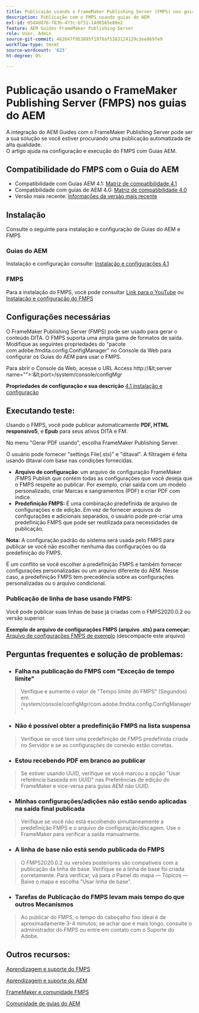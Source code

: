 ```yaml
---
title: Publicação usando o FrameMaker Publishing Server (FMPS) nos guias do AEM
description: Publicação com o FMPS usando guias do AEM
exl-id: 05d4d876-f83b-473c-bf31-14d6565e80e2
feature: AEM Guides FrameMaker Publishing Server
role: User, Admin
source-git-commit: 462647f953895f1976af5383124129c3ee869fe9
workflow-type: tm+mt
source-wordcount: '623'
ht-degree: 0%

---
```


# Publicação usando o FrameMaker Publishing Server (FMPS) nos guias do AEM

A integração do AEM Guides com o FrameMaker Publishing Server pode ser a sua solução se você estiver procurando uma publicação automatizada de alta qualidade.\
O artigo ajuda na configuração e execução do FMPS com Guias AEM.

## Compatibilidade do FMPS com o Guia do AEM

- Compatibilidade com Guias AEM 4.1: [Matriz de compatibilidade 4.1](https://experienceleague.adobe.com/docs/experience-manager-guides-learn/tutorials/release-info/release-notes/on-prem-release-notes/release-notes-4.1.html?lang=en/#compatibility-matrix)
- Compatibilidade com guias de AEM 4.0: [Matriz de compatibilidade 4.0](https://helpx.adobe.com/xml-documentation-for-experience-manager/release-note/release-notes-xml-documentation-solution-4-0.html/#Compatibility%20matrix)
- Versão mais recente: [Informações da versão mais recente](https://experienceleague.adobe.com/docs/experience-manager-guides-learn/tutorials/release-info/latest-release-info.html?lang=en)

## Instalação

Consulte o seguinte para instalação e configuração de Guias do AEM e FMPS

### Guias do AEM

Instalação e configuração consulte: [Instalação e configurações 4.1](https://helpx.adobe.com/content/dam/help/en/xml-documentation-solution/4-1-2/Adobe-Experience-Manager-Guides_Installation-Configuration-Guide_EN.pdf)

### FMPS

Para a instalação do FMPS, você pode consultar [Link para o YouTube](https://www.youtube.com/watch?v=2deelyM5VA8&amp;t) ou [Instalação e configuração do FMPS](https://help.adobe.com/en_US/framemaker/server/index.html#t=fmps-user-guide%2Finstall_config_fmps.html%23install_config_fmps&amp;rhtocid=_2)

## Configurações necessárias

O FrameMaker Publishing Server (FMPS) pode ser usado para gerar o conteúdo DITA. O FMPS suporta uma ampla gama de formatos de saída. Modifique as seguintes propriedades do &quot;pacote com.adobe.fmdita.config.ConfigManager&quot; no Console da Web para configurar os Guias do AEM para usar o FMPS.

Para abrir o Console da Web, acesse o URL Access http://\&lt;server name=&quot;&quot;>:\&lt;port>/system/console/configMgr

**Propriedades de configuração e sua descrição** [4.1 instalação e configuração](https://helpx.adobe.com/content/dam/help/en/xml-documentation-solution/4-1-2/Adobe-Experience-Manager-Guides_Installation-Configuration-Guide_EN.pdf#page=89)

## Executando teste:

Usando o FMPS, você pode publicar automaticamente **PDF, HTML responsivo5**, e **Epub** para seus ativos DITA e FM.

No menu &quot;Gerar PDF usando&quot;, escolha FrameMaker Publishing Server.

O usuário pode fornecer &quot;settings File(.sts)&quot; e &quot;ditaval&quot;. A filtragem é feita usando ditaval com base nas condições fornecidas.

- **Arquivo de configuração**: um arquivo de configuração FrameMaker /FMPS Publish que contém todas as configurações que você deseja que o FMPS respeite ao publicar. Por exemplo, criar saída com um modelo personalizado, criar Marcas e sangramentos (PDF) e criar PDF com índice.
- **Predefinição FMPS:** É uma combinação predefinida de arquivo de configurações e de edição. Em vez de fornecer arquivos de configurações e adicionais separados, o usuário pode pré-criar uma predefinição FMPS que pode ser reutilizada para necessidades de publicação.

**Nota:** A configuração padrão do sistema será usada pelo FMPS para publicar se você não escolher nenhuma das configurações ou da predefinição do FMPS.

É um conflito se você escolher a predefinição FMPS e também fornecer configurações personalizadas ou um arquivo diferente do AEM. Nesse caso, a predefinição FMPS tem precedência sobre as configurações personalizadas ou o arquivo condicional.

### Publicação de linha de base usando FMPS:

Você pode publicar suas linhas de base já criadas com o FMPS2020.0.2 ou versão superior.

**Exemplo de arquivo de configurações FMPS (arquivo .sts) para começar:** [Arquivo de configurações FMPS de exemplo](https://acrobat.adobe.com/link/track?uri=urn:aaid:scds:US:ef750752-7a7e-4e51-923e-6b7d9861ed54) (descompacte este arquivo)

## Perguntas frequentes e solução de problemas:

- ### Falha na publicação do FMPS com &quot;Exceção de tempo limite&quot;

>Verifique e aumente o valor de &quot;Tempo limite do FMPS&quot; (Segundos) em /system/console/configMgr/com.adobe.fmdita.config.ConfigManager&quot;

- ### Não é possível obter a predefinição FMPS na lista suspensa

>Verifique se você tem uma predefinição de FMPS predefinida criada no Servidor e se as configurações de conexão estão corretas.

- ### Estou recebendo PDF em branco ao publicar

>Se estiver usando UUID, verifique se você marcou a opção &quot;Usar referência baseada em UUID&quot; nas Preferências de edição do FrameMaker e vice-versa para guias AEM não UUID.

- ### Minhas configurações/adições não estão sendo aplicadas na saída final publicada

>Verifique se você não está escolhendo simultaneamente a predefinição FMPS e o arquivo de configuração/discagem. Use o FrameMaker para verificar a saída manualmente.

- ### A linha de base não está sendo publicada do FMPS

>O FMPS2020.0.2 ou versões posteriores são compatíveis com a publicação da linha de base.
>Verifique se a linha de base foi criada corretamente. Para verificar, vá para o Painel do mapa — Tópicos — Baixe o mapa e escolha &quot;Usar linha de base&quot;.
- ### Tarefas de Publicação do FMPS levam mais tempo do que outros Mecanismos

>Ao publicar do FMPS, o tempo do cabeçalho fixo ideal é de aproximadamente 3-4 minutos; se achar que é mais longo, consulte o administrador do FMPS ou entre em contato com o Suporte do Adobe.

## Outros recursos:

[Aprendizagem e suporte do FMPS](https://helpx.adobe.com/support/framemaker-publishing-server.html)

[Aprendizagem e suporte do AEM](https://helpx.adobe.com/in/support/xml-documentation-for-experience-manager.html)

[FrameMaker e comunidade FMPS](https://community.adobe.com/t5/framemaker/ct-p/ct-framemaker?page=1&amp;sort=latest_replies&amp;lang=all&amp;tabid=all)

[Comunidade de guias do AEM](https://experienceleaguecommunities.adobe.com/t5/experience-manager-guides/ct-p/aem-xml-documentation)
